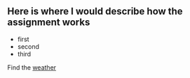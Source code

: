 ## Here is where I would describe how the assignment works

* first
* second
* third

Find the [weather](metoffice.co.uk)
